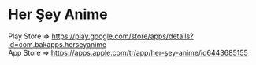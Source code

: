 # Her Şey Anime

Play Store => https://play.google.com/store/apps/details?id=com.bakapps.herseyanime<br>
App Store => https://apps.apple.com/tr/app/her-şey-anime/id6443685155

